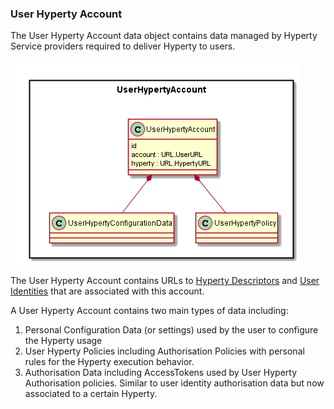 ### User Hyperty Account

The User Hyperty Account data object contains data managed by Hyperty Service providers required to deliver Hyperty to users.

![User Hyperty Account Data Object Model](../User-Hyperty-Account-Data-Object-Model.png)

The User Hyperty Account contains URLs to [Hyperty Descriptors](../hyperty-catalogue/readme.md) and [User Identities](../user-identity/readme.md) that are associated with this account.

A User Hyperty Account contains two main types of data including:

1. Personal Configuration Data (or settings) used by the user to configure the Hyperty usage
1. User Hyperty Policies including Authorisation Policies with personal rules for the Hyperty execution behavior.
1. Authorisation Data including AccessTokens used by User Hyperty Authorisation policies. Similar to user identity authorisation data but now associated to a certain Hyperty.
